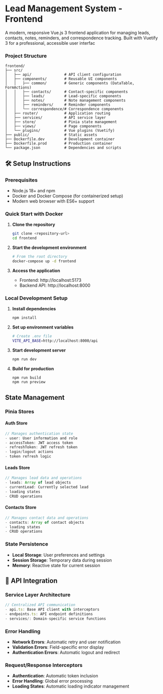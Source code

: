 # Lead Management System - Frontend

A modern, responsive Vue.js 3 frontend application for managing leads, contacts, notes, reminders, and correspondence tracking. Built with Vuetify 3 for a professional, accessible user interfac

### Project Structure
```
frontend/
├── src/
│   ├── api/               # API client configuration
│   ├── components/        # Reusable UI components
│   │   ├── common/        # Generic components (DataTable, FormActions)
│   │   ├── contacts/      # Contact-specific components
│   │   ├── leads/         # Lead-specific components
│   │   ├── notes/         # Note management components
│   │   ├── reminders/     # Reminder components
│   │   └── correspondence/# Correspondence components
│   ├── router/            # Application routing
│   ├── services/          # API service layer
│   ├── store/             # Pinia state management
│   ├── views/             # Page components
│   └── plugins/           # Vue plugins (Vuetify)
├── public/                # Static assets
├── Dockerfile.dev         # Development container
├── Dockerfile.prod        # Production container
└── package.json           # Dependencies and scripts
```

## 🛠️ Setup Instructions

### Prerequisites
- Node.js 18+ and npm
- Docker and Docker Compose (for containerized setup)
- Modern web browser with ES6+ support

### Quick Start with Docker

1. **Clone the repository**
   ```bash
   git clone <repository-url>
   cd frontend
   ```

2. **Start the development environment**
   ```bash
   # From the root directory
   docker-compose up -d frontend
   ```

3. **Access the application**
   - Frontend: http://localhost:5173
   - Backend API: http://localhost:8000

### Local Development Setup

1. **Install dependencies**
   ```bash
   npm install
   ```

2. **Set up environment variables**
   ```bash
   # Create .env file
   VITE_API_BASE=http://localhost:8000/api
   ```

3. **Start development server**
   ```bash
   npm run dev
   ```

4. **Build for production**
   ```bash
   npm run build
   npm run preview
   ```

## State Management

### Pinia Stores

#### Auth Store
```typescript
// Manages authentication state
- user: User information and role
- accessToken: JWT access token
- refreshToken: JWT refresh token
- login/logout actions
- token refresh logic
```

#### Leads Store
```typescript
// Manages lead data and operations
- leads: Array of lead objects
- currentLead: Currently selected lead
- loading states
- CRUD operations
```

#### Contacts Store
```typescript
// Manages contact data and operations
- contacts: Array of contact objects
- loading states
- CRUD operations
```

### State Persistence
- **Local Storage**: User preferences and settings
- **Session Storage**: Temporary data during session
- **Memory**: Reactive state for current session

## 🔌 API Integration

### Service Layer Architecture
```typescript
// Centralized API communication
- api.ts: Base API client with interceptors
- endpoints.ts: API endpoint definitions
- services/: Domain-specific service functions
```

### Error Handling
- **Network Errors**: Automatic retry and user notification
- **Validation Errors**: Field-specific error display
- **Authentication Errors**: Automatic logout and redirect

### Request/Response Interceptors
- **Authentication**: Automatic token inclusion
- **Error Handling**: Global error processing
- **Loading States**: Automatic loading indicator management


